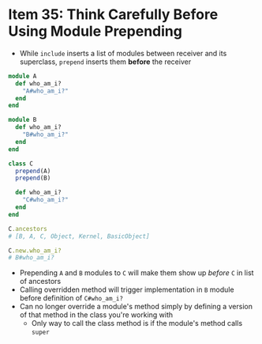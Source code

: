 # Item 35: Think Carefully Before Using Module Prepending

* While `include` inserts a list of modules between receiver and its superclass, `prepend` inserts them **before** the receiver

```ruby
module A
  def who_am_i?
    "A#who_am_i?"
  end
end

module B
  def who_am_i?
    "B#who_am_i?"
  end
end

class C
  prepend(A)
  prepend(B)

  def who_am_i?
    "C#who_am_i?"
  end
end

C.ancestors
# [B, A, C, Object, Kernel, BasicObject]

C.new.who_am_i?
# B#who_am_i?
```

* Prepending `A` and `B` modules to `C` will make them show up _before_ `C` in list of ancestors
* Calling overridden method will trigger implementation in `B` module before definition of `C#who_am_i?`
* Can no longer override a module's method simply by defining a version of that method in the class you're working with
  * Only way to call the class method is if the module's method calls `super`